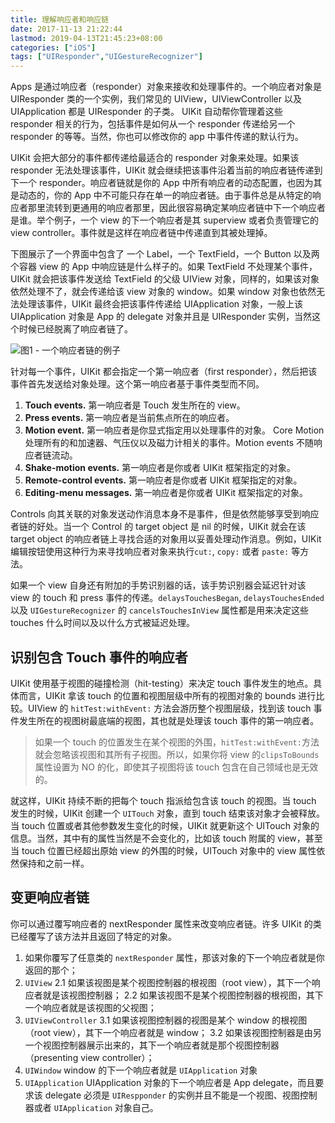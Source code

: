 ```yaml
---
title: 理解响应者和响应链
date: 2017-11-13 21:22:44
lastmod: 2019-04-13T21:45:23+08:00
categories: ["iOS"]
tags: ["UIResponder","UIGestureRecognizer"]
---
```


Apps 是通过响应者（responder）对象来接收和处理事件的。一个响应者对象是 UIResponder 类的一个实例，我们常见的 UIView，UIViewController 以及 UIApplication 都是 UIResponder 的子类。 UIKit 自动帮你管理着这些 responder 相关的行为，包括事件是如何从一个 responder 传递给另一个 responder 的等等。当然，你也可以修改你的 app 中事件传递的默认行为。

UIKit 会把大部分的事件都传递给最适合的 responder 对象来处理。如果该 responder 无法处理该事件，UIKit 就会继续把该事件沿着当前的响应者链传递到下一个 responder。响应者链就是你的 App 中所有响应者的动态配置，也因为其是动态的，你的 App 中不可能只存在单一的响应者链。由于事件总是从特定的响应者那里流转到更通用的响应者那里，因此很容易确定某响应者链中下一个响应者是谁。举个例子，一个 view 的下一个响应者是其 superview 或者负责管理它的 view controller。事件就是这样在响应者链中传递直到其被处理掉。

下图展示了一个界面中包含了 一个 Label，一个 TextField，一个 Button 以及两个容器 view 的 App 中响应链是什么样子的。如果 TextField 不处理某个事件，UIKit 就会把该事件发送给 TextField 的父级 UIView 对象，同样的，如果该对象依然处理不了，就会传递给该 view 对象的 window。如果 window 对象也依然无法处理该事件，UIKit 最终会把该事件传递给 UIApplication 对象，一般上该 UIApplication 对象是 App 的 delegate 对象并且是 UIResponder 实例，当然这个时候已经脱离了响应者链了。

![图1 - 一个响应者链的例子](https://i.imgur.com/qvT1XMO.png)

针对每一个事件，UIKit 都会指定一个第一响应者（first responder），然后把该事件首先发送给对象处理。这个第一响应者基于事件类型而不同。

1. **Touch events.** 第一响应者是 Touch 发生所在的 view。
2. **Press events.** 第一响应者是当前焦点所在的响应者。
3. **Motion event.** 第一响应者是你显式指定用以处理事件的对象。 Core Motion 处理所有的和加速器、气压仪以及磁力计相关的事件。Motion events 不随响应者链流动。
4. **Shake-motion events.** 第一响应者是你或者 UIKit 框架指定的对象。
5. **Remote-control events.** 第一响应者是你或者 UIKit 框架指定的对象。
6. **Editing-menu messages.** 第一响应者是你或者 UIKit 框架指定的对象。


Controls 向其关联的对象发送动作消息本身不是事件，但是依然能够享受到响应者链的好处。当一个 Control 的 target object 是 nil 的时候，UIKit 就会在该 target object 的响应者链上寻找合适的对象用以妥善处理动作消息。例如，UIKit 编辑按钮使用这种行为来寻找响应者对象来执行`cut:`, `copy:` 或者 `paste:` 等方法。

如果一个 view 自身还有附加的手势识别器的话，该手势识别器会延迟针对该 view 的 touch 和 press 事件的传递。`delaysTouchesBegan`, `delaysTouchesEnded` 以及 `UIGestureRecognizer` 的 `cancelsTouchesInView` 属性都是用来决定这些 touches 什么时间以及以什么方式被延迟处理。


## 识别包含 Touch 事件的响应者

UIKit 使用基于视图的碰撞检测（hit-testing）来决定 touch 事件发生的地点。具体而言，UIKit  拿该 touch 的位置和视图层级中所有的视图对象的 bounds 进行比较。UIView 的 `hitTest:withEvent:` 方法会游历整个视图层级，找到该 touch 事件发生所在的视图树最底端的视图，其也就是处理该 touch 事件的第一响应者。

> 如果一个 touch 的位置发生在某个视图的外围，`hitTest:withEvent:`方法就会忽略该视图和其所有子视图。所以，如果你将 view 的`clipsToBounds`属性设置为 NO 的化，即使其子视图将该 touch 包含在自己领域也是无效的。

就这样，UIKit 持续不断的把每个 touch 指派给包含该 touch 的视图。当 touch 发生的时候，UIKit 创建一个 `UITouch` 对象，直到 touch 结束该对象才会被释放。当 touch 位置或者其他参数发生变化的时候，UIKit 就更新这个 UITouch 对象的信息。当然，其中有的属性当然是不会变化的，比如该 touch 附属的 view，甚至当 touch 位置已经超出原始 view 的外围的时候，UITouch 对象中的 view 属性依然保持和之前一样。

## 变更响应者链

你可以通过覆写响应者的 nextResponder 属性来改变响应者链。许多 UIKit 的类已经覆写了该方法并且返回了特定的对象。

1. 如果你覆写了任意类的 `nextResponder` 属性，那该对象的下一个响应者就是你返回的那个；
2. `UIView`
	2.1 如果该视图是某个视图控制器的根视图（root view），其下一个响应者就是该视图控制器；
	2.2 如果该视图不是某个视图控制器的根视图，其下一个响应者就是该视图的父视图；
3. `UIViewController`
	3.1 如果该视图控制器的视图是某个 window 的根视图（root view），其下一个响应者就是 window；
	3.2 如果该视图控制器是由另一个视图控制器展示出来的，其下一个响应者就是那个视图控制器（presenting view controller）；
4. `UIWindow`  window 的下一个响应者就是 `UIApplication` 对象
5. `UIApplication`  UIApplication 对象的下一个响应者是 App delegate，而且要求该 delegate 必须是 `UIRespponder` 的实例并且不能是一个视图、视图控制器或者 `UIApplication` 对象自己。